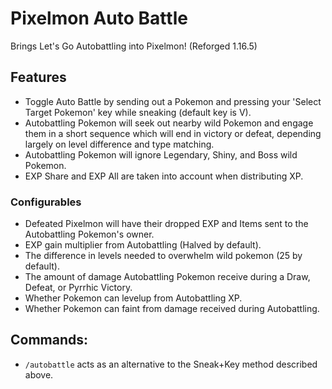 # Pixelmon Auto Battle
Brings Let's Go Autobattling into Pixelmon! (Reforged 1.16.5)

## Features
* Toggle Auto Battle by sending out a Pokemon and pressing your 'Select Target Pokemon' key while sneaking (default key is V).
* Autobattling Pokemon will seek out nearby wild Pokemon and engage them in a short sequence which will end in victory or defeat, depending largely on level difference and type matching.
* Autobattling Pokemon will ignore Legendary, Shiny, and Boss wild Pokemon.
* EXP Share and EXP All are taken into account when distributing XP.
### Configurables
* Defeated Pixelmon will have their dropped EXP and Items sent to the Autobattling Pokemon's owner.
* EXP gain multiplier from Autobattling (Halved by default).
* The difference in levels needed to overwhelm wild pokemon (25 by default).
* The amount of damage Autobattling Pokemon receive during a Draw, Defeat, or Pyrrhic Victory.
* Whether Pokemon can levelup from Autobattling XP.
* Whether Pokemon can faint from damage received during Autobattling.

## Commands:
* `/autobattle` acts as an alternative to the Sneak+Key method described above.
